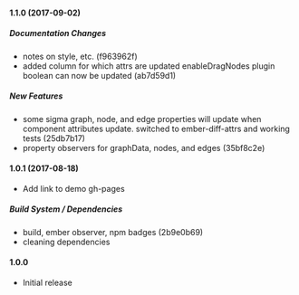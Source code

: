 #### 1.1.0 (2017-09-02)

##### Documentation Changes

* notes on style, etc. (f963962f)
* added column for which attrs are updated enableDragNodes plugin boolean can now be updated (ab7d59d1)

##### New Features

* some sigma graph, node, and edge properties will update when component attributes update. switched to ember-diff-attrs and working tests (25db7b17)
* property observers for graphData, nodes, and edges (35bf8c2e)

#### 1.0.1 (2017-08-18)

* Add link to demo gh-pages

##### Build System / Dependencies

* build, ember observer, npm badges (2b9e0b69)
* cleaning dependencies

#### 1.0.0

* Initial release
